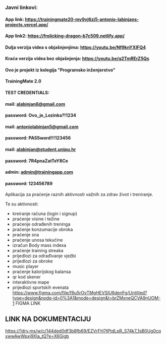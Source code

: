 ### Javni linkovi:
#### App link: https://trainingmate20-mv9vj6zj5-antonio-labinjans-projects.vercel.app/
#### App link2: https://frolicking-dragon-b7c509.netlify.app/

#### Dulja verzija videa s objašnjenjima: https://youtu.be/Nf9knYXIFQ4
#### Kraća verzija videa bez objašnjenja: https://youtu.be/q2TmRErZ5Qs

#### Ovo je projekt iz kolegija "Programsko inženjerstvo"
#### TrainingMate 2.0


#### TEST CREDENTIALS: 
#### mail: alabinjan6@gmail.com
#### password: Ovo_je_Lozinka?!1234

#### mail: antoniolabinjan5@gmail.com
#### password: PASSword!!!123456

#### mail: alabinjan@student.unipu.hr
#### password: 7R4pnaZatTeY8Ce
#### admin: admin@trainingapp.com
#### password: 123456789
Aplikacija za praćenje raznih aktivnosti važnih za zdrav život i treniranje.

Te su aktivnosti: 
- kreiranje računa (login i signup)
- praćenje visine i težine
- praćenje odrađenih treninga
- praćenje konzumacije obroka
- praćenje sna
- praćenje unosa tekućine
- izračun Body mass indexa
- praćenje training streaka
- prijedlozi za odrađivanje vježbi
- prijedlozi za obroke
- music player
- praćenje kalorijskog balansa
- qr kod skener
- interaktivne mape
- prijedlozi sportskih evenata
https://www.figma.com/file/f8u5rOvTMgHEVSlU6denFg/Untitled?type=design&node-id=0%3A1&mode=design&t=brZMxneQCVA9nUOM-1    FIGMA LINK

## LINK NA DOKUMENTACIJU
https://1drv.ms/w/c/144ded0df3b8fb69/EZVrFH7tPtdLpR_S74k7_1sB0Ug0cqxwwAwWpxj9Xla_tQ?e=X6Gigb

